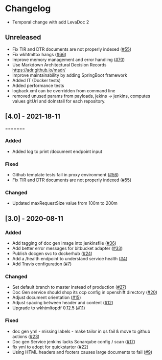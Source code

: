 # Changelog

- Temporal change with add LevaDoc 2


## Unreleased
- Fix TIR and DTR documents are not properly indexed ([#55](https://github.com/opendevstack/ods-document-generation-svc/pull/55))
- Fix wkhtmltox hangs ([#66](https://github.com/opendevstack/ods-document-generation-svc/pull/66))
- Improve memory management and error handling ([#70](https://github.com/opendevstack/ods-document-generation-svc/pull/70))
- Use Markdown Architectural Decision Records https://adr.github.io/madr/
- Improve maintainability by adding SpringBoot framework
- Added IT (Docker tests)
- Added performance tests
- logback.xml can be overridden from command line
- removed unused params from payloads, jekins -> jenkins, computes values gitUrl and doInstall for each repository.

## [4.0] - 2021-18-11
=======
### Added
- Added log to print /document endpoint input

### Fixed
- Github template tests fail in proxy environment ([#56](https://github.com/opendevstack/ods-document-generation-svc/issues/56))
- Fix TIR and DTR documents are not properly indexed ([#55](https://github.com/opendevstack/ods-document-generation-svc/pull/55))

### Changed
- Updated maxRequestSize value from 100m to 200m

## [3.0] - 2020-08-11

### Added
- Add tagging of doc gen image into jenkinsfile ([#36](https://github.com/opendevstack/ods-document-generation-svc/pull/36))
- Add better error messages for bitbucket adapter ([#33](https://github.com/opendevstack/ods-document-generation-svc/pull/33))
- Publish docgen svc to dockerhub ([#24](https://github.com/opendevstack/ods-document-generation-svc/issues/24))
- Add a /health endpoint to understand service health ([#4](https://github.com/opendevstack/ods-document-generation-svc/issues/4))
- Add Travis configuration ([#7](https://github.com/opendevstack/ods-document-generation-svc/pull/7))

### Changed
- Set default branch to master instead of production ([#27](https://github.com/opendevstack/ods-document-generation-svc/pull/27))
- Doc Gen service should shop its ocp config in openshift directory ([#20](https://github.com/opendevstack/ods-document-generation-svc/issues/20))
- Adjust document orientation ([#15](https://github.com/opendevstack/ods-document-generation-svc/issues/15))
- Adjust spacing between header and content ([#12](https://github.com/opendevstack/ods-document-generation-svc/issues/12))
- Upgrade to wkhtmltopdf 0.12.5 ([#11](https://github.com/opendevstack/ods-document-generation-svc/issues/11))

### Fixed
- doc gen yml - missing labels - make tailor in qs fail & move to github actions ([#23](https://github.com/opendevstack/ods-document-generation-svc/pull/23))
- Doc gen Service jenkins lacks Sonarqube config / scan ([#17](https://github.com/opendevstack/ods-document-generation-svc/issues/17))
- fix yml to adopt for quickstarter ([#22](https://github.com/opendevstack/ods-document-generation-svc/pull/22))
- Using HTML headers and footers causes large documents to fail ([#9](https://github.com/opendevstack/ods-document-generation-svc/issues/9))

